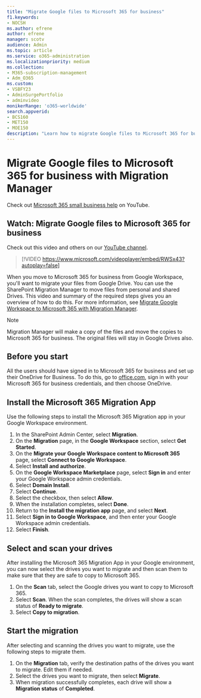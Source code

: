 ```yaml
---
title: "Migrate Google files to Microsoft 365 for business"
f1.keywords:
- NOCSH
ms.author: efrene
author: efrene
manager: scotv
audience: Admin
ms.topic: article
ms.service: o365-administration
ms.localizationpriority: medium
ms.collection: 
- M365-subscription-management 
- Adm_O365
ms.custom: 
- VSBFY23
- AdminSurgePortfolio
- adminvideo
monikerRange: 'o365-worldwide'
search.appverid:
- BCS160
- MET150
- MOE150
description: "Learn how to migrate Google files to Microsoft 365 for business by using the SharePoint Migration Manager."
---
```


# Migrate Google files to Microsoft 365 for business with Migration Manager

Check out [Microsoft 365 small business help](https://go.microsoft.com/fwlink/?linkid=2197659) on YouTube.

## Watch: Migrate Google files to Microsoft 365 for business

Check out this video and others on our [YouTube channel](https://go.microsoft.com/fwlink/?linkid=2198217).

> [!VIDEO https://www.microsoft.com/videoplayer/embed/RWSx43?autoplay=false]

When you move to Microsoft 365 for business from Google Workspace, you'll want to migrate your files from Google Drive. You can use the SharePoint Migration Manager to move files from personal and shared Drives. This video and summary of the required steps gives you an overview of how to do this. For more information, see [Migrate Google Workspace to Microsoft 365 with Migration Manager](/sharepointmigration/mm-google-overview).

> [!NOTE]
> Migration Manager will make a copy of the files and move the copies to Microsoft 365 for business. The original files will stay in Google Drives also.

## Before you start

All the users should have signed in to Microsoft 365 for business and set up their OneDrive for Business. To do this, go to [office.com](https://office.com), sign in with your Microsoft 365 for business credentials, and then choose OneDrive.

## Install the Microsoft 365 Migration App

Use the following steps to install the Microsoft 365 Migration app in your Google Workspace environment. 
1. In the SharePoint Admin Center, select **Migration**.
2. On the **Migration** page, in the **Google Workspace** section, select **Get Started**.
3. On the **Migrate your Google Workspace content to Microsoft 365** page, select **Connect to Google Workspace**.
4. Select **Install and authorize**.
5. On the **Google Workspace Marketplace** page, select **Sign in** and enter your Google Workspace admin credentials.
6. Select **Domain Install**.
7. Select **Continue**.
8. Select the checkbox, then select **Allow**.
9. When the installation completes, select **Done**.
10. Return to the **Install the migration app** page, and select **Next**.
11. Select **Sign in to Google Workspace**, and then enter your Google Workspace admin credentials.
12. Select **Finish**.

## Select and scan your drives

After installing the Microsoft 365 Migration App in your Google environment, you can now select the drives you want to migrate and then scan them to make sure that they are safe to copy to Microsoft 365.

1. On the **Scan** tab, select the Google drives you want to copy to Microsoft 365.
2. Select **Scan**. When the scan completes, the drives will show a scan status of **Ready to migrate**.
3. Select **Copy to migration**.

## Start the migration

After selecting and scanning the drives you want to migrate, use the following steps to migrate them.

1. On the **Migration** tab, verify the destination paths of the drives you want to migrate. Edit them if needed.
2. Select the drives you want to migrate, then select **Migrate**. 
3. When migration successfully completes, each drive will show a **Migration status** of **Completed**.